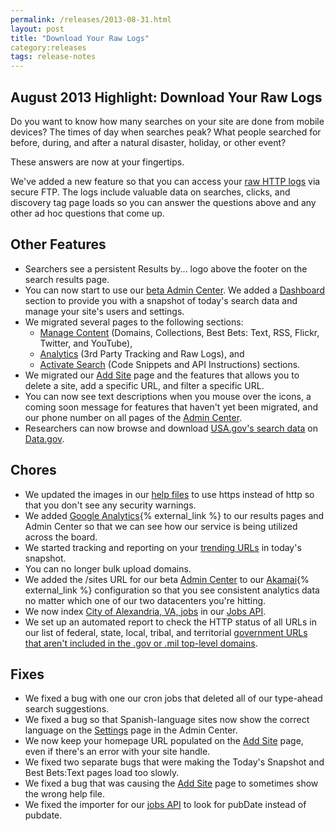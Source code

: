 ```yaml
---
permalink: /releases/2013-08-31.html
layout: post
title: "Download Your Raw Logs"
category:releases
tags: release-notes
---
```


## August 2013 Highlight: Download Your Raw Logs

Do you want to know how many searches on your site are done from mobile devices? The times of day when searches peak? What people searched for before, during, and after a natural disaster, holiday, or other event?

These answers are now at your fingertips.

We've added a new feature so that you can access your [raw HTTP logs](/sites/manual/raw-logs.html) via secure FTP. The logs include valuable data on searches, clicks, and discovery tag page loads so you can answer the questions above and any other ad hoc questions that come up.

## Other Features

* Searchers see a persistent Results by... logo above the footer on the search results page.
* You can now start to use our [beta Admin Center](https://search.usa.gov/sites/). We added a [Dashboard](/tagged/dashboard) section to provide you with a snapshot of today's search data and manage your site's users and settings.
* We migrated several pages to the following sections:
  * [Manage Content](/tagged/manage-content/) (Domains, Collections, Best Bets: Text, RSS, Flickr, Twitter, and YouTube),
  * [Analytics](/tagged/analytics/) (3rd Party Tracking and Raw Logs), and
  * [Activate Search](/tagged/activate-search/) (Code Snippets and API Instructions) sections.
* We migrated our [Add Site](/sites/manual/add-site.html) page and the features that allows you to delete a site, add a specific URL, and filter a specific URL.
* You can now see text descriptions when you mouse over the icons, a coming soon message for features that haven't yet been migrated, and our phone number on all pages of the [Admin Center](https://search.usa.gov/sites/).
* Researchers can now browse and download [USA.gov's search data](https://explore.data.gov/Information-and-Communications/USA-gov-Search-Data/sarg-e9tw) on [Data.gov](http://www.data.gov/).


## Chores

* We updated the images in our [help files](/help-desk.html) to use https instead of http so that you don't see any security warnings.
* We added [Google Analytics](http://www.google.com/analytics/){% external_link %} to our results pages and Admin Center so that we can see how our service is being utilized across the board.
* We started tracking and reporting on your [trending URLs](/sites/manual/site-overview.html) in today's snapshot.
* You can no longer bulk upload domains.
* We added the /sites URL for our beta [Admin Center](https://search.usa.gov/sites/) to our [Akamai](http://www.akamai.com/){% external_link %} configuration so that you see consistent analytics data no matter which one of our two datacenters you're hitting.
* We now index [ City of Alexandria, VA, jobs](http://api.usa.gov/jobs/search.json?organization_id=US-VA:CITY-ALEXANDRIA) in our [Jobs API](/developer/jobs.html).
* We set up an automated report to check the HTTP status of all URLs in our list of federal, state, local, tribal, and territorial [government URLs that aren't included in the .gov or .mil top-level domains](http://govt-urls.usa.gov/tematres/vocab/index.php).

## Fixes
* We fixed a bug with one our cron jobs that deleted all of our type-ahead search suggestions.
* We fixed a bug so that Spanish-language sites now show the correct language on the [Settings](/sites/manual/settings.html) page in the Admin Center.
* We now keep your homepage URL populated on the [Add Site](/sites/manual/add-site.html) page, even if there's an error with your site handle.
* We fixed two separate bugs that were making the Today's Snapshot and Best Bets:Text pages load too slowly.
* We fixed a bug that was causing the [Add Site](/sites/manual/add-site.html) page to sometimes show the wrong help file.
* We fixed the importer for our [jobs API](/developer/jobs.html) to look for pubDate instead of pubdate.
